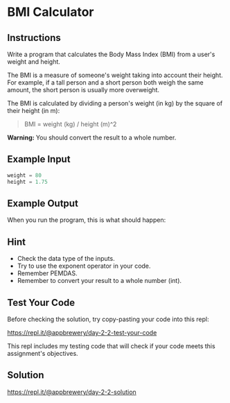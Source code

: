 # BMI Calculator

## Instructions

Write a program that calculates the Body Mass Index (BMI) from a user's weight and height.

The BMI is a measure of someone's weight taking into account their height. For example, if a tall person and a short person both weigh the same amount, the short person is usually more overweight.

The BMI is calculated by dividing a person's weight (in kg) by the square of their height (in m):

> BMI = weight (kg) / height (m)^2

**Warning:** You should convert the result to a whole number.

## Example Input

```python
weight = 80
height = 1.75
```

## Example Output

When you run the program, this is what should happen:

## Hint

- Check the data type of the inputs.
- Try to use the exponent operator in your code.
- Remember PEMDAS.
- Remember to convert your result to a whole number (int).

## Test Your Code

Before checking the solution, try copy-pasting your code into this repl:

https://repl.it/@appbrewery/day-2-2-test-your-code

This repl includes my testing code that will check if your code meets this assignment's objectives.

## Solution

https://repl.it/@appbrewery/day-2-2-solution 
